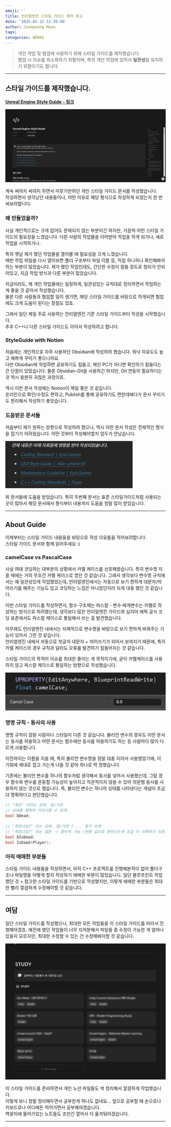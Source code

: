 ```yaml
---
emoji: ''
title: 언리얼엔진 스타일 가이드 제작 회고
date: '2025-02-22 12:30:00'
author: JunHyeong Moon
tags: 
categories: WORKS
---
```


> 개인 작업 및 협업에 사용하기 위해 스타일 가이드를 제작했습니다.  
> 협업 시 이슈를 최소화하기 위함이며, 특히 개인 작업에 있어서 **일관성**을 유지하기 위함이기도 합니다.

---

## 스타일 가이드를 제작했습니다.


**[Unreal Engine Style Guide - 링크](https://junyangyee.notion.site/ue-styleguide-junyangyee)**  

![언리얼엔진 스타일가이드](StyleGuide_img01.png)  


계속 써야지 써야지 하면서 미루기만하던 개인 스타일 가이드 문서를 작성했습니다.  
작성하면서 생각났던 내용들이나, 어떤 이유로 해당 형식으로 작성하게 되었는지 한 번 써보려합니다.

### 왜 만들었을까?

사실 개인적으로는 크게 없어도 문제되지 않는 부분이긴 하지만, 가끔씩 이런 스타일 가이드의 필요성을 느꼈습니다. 다른 사람의 작업물을 이어받아 작업을 하게 되거나, 새로 작업을 시작하거나.

특히 옛날 제가 했던 작업물을 열어볼 때 필요성을 크게 느꼈습니다.  
매번 작업 파일을 다시 열어보면 폴더 구조부터 파일 이름 등, 직접 하나하나 확인해봐야 하는 부분이 많았습니다. 제가 했던 작업인데도, 간단한 수정이 힘들 정도로 정리가 안되어있고, 지금 작업 방식과 다른 부분이 많았습니다.

지금이라도, 제 개인 작업물에는 일정하게, 일관성있는 규칙대로 정리하면서 작업하는 게 좋을 것 같아서 작성했습니다.  
물론 다른 사람들과 협업할 일이 생기면, 해당 스타일 가이드를 바탕으로 하게되면 협업에도 크게 도움이 된다는 장점도 있죠.

그래서 일단 제일 주로 사용하는 언리얼엔진 기준 스타일 가이드부터 작성을 시작했습니다.  
추후 C++나 다른 스타일 가이드도 이어서 작성하려고 합니다.

### StyleGuide with Notion

처음에는 개인적으로 자주 사용하던 Obsidian에 작성하려 했습니다. 워낙 자유도도 높고 예쁘게 꾸미기 좋으니까요.  
다만 Obsidian에 작업하면 공유하기도 힘들고, 메인 PC가 아니면 확인하기 힘들다는 큰 단점이 있었습니다. 물론 Obsidian-Git을 사용하긴 하지만, Git 연동이 필요하다는 것 역시 충분히 귀찮은 과정이죠.

역시 이런 문서 작성에는 Notion이 제일 좋은 것 같습니다.  
온라인으로 확인/수정도 편하고, Publish를 통해 공유하기도 편한데에다가 문서 꾸미기도 편리해서 작성하기 좋았습니다.

### 도움받은 문서들

처음부터 제가 원하는 방향으로 작성하려 했으나, 역시 이런 문서 작성은 전체적인 형식을 잡기가 어려웠습니다. 어떤 것부터 작성해야할지 엄두가 안났습니다.

![영향을 받은 자료들](StyleGuide_img02.png)  

위 문서들에 도움을 받았습니다. 특히 두번째 문서는 표준 스타일가이드처럼 사용되는 곳이 많아서 해당 문서에서 형식부터 내용까지 도움을 정말 많이 받았습니다.

---

## About Guide

이제부터는 스타일 가이드 내용들을 바탕으로 작성 이유들을 적어보려합니다.  
스타일 가이드 문서와 함께 읽어주세요 :)

### camelCase vs PascalCase

사실 여태 코딩하는 대부분의 상황에서 카멜 케이스를 선호해왔습니다. 특히 변수명 지을 때에는 거의 무조건 카멜 케이스로 썼던 것 같습니다. 그래서 생각보다 변수명 규칙에서는 꽤 일관성있게 작업했었는데, 언리얼엔진에서는 자동으로 보기 편하게 대문자/띄어쓰기를 해주는 기능도 있고 코딩하는 느낌은 아니었던지라 되게 대충 했던 것 같습니다.

이번 스타일 가이드를 작성하면서, 함수·구조체는 파스칼 - 변수·매게변수는 카멜로 작성하는 방식으로 하려했는데, 생각보다 많은 언리얼엔진 가이드와 심지어 에픽 공식 코딩 표준에서도 파스칼 케이스로 통일해서 쓰는 걸 발견했습니다.

아무래도 언리얼엔진 내에서는 자체적으로 변수명을 바탕으로 보기 편하게 바꿔주는 기능이 있어서 그런 것 같습니다.  
언리얼엔진 내에서 자동으로 첫글자 대문자 + 띄어쓰기가 되어서 보여지기 때문에, 특히 카멜 케이스의 경우 규칙과 달라도 오류를 발견하기 힘들어지는 것 같습니다.

스타일 가이드의 목적이 이슈를 최대한 줄이는 게 목적이기에, 굳이 카멜케이스를 사용하지 않고 파스칼 케이스로 통일하는 방향으로 작성했습니다.

![카멜케이스도 자동으로 바뀌는](StyleGuide_img03.png)

### 명명 규칙 - 동사의 사용

명명 규칙이 정말 사람마다 스타일이 다른 것 같습니다. 불리언 변수의 경우도 어떤 문서는 동사를 허용하고 어떤 문서는 함수에만 동사를 허용하기도 하는 등 사람마다 많이 다르게 사용합니다.

이전까지는 이름을 지을 때, 특히 불리언 변수명을 정말 대충 지어서 사용했었기에, 이 기회에 제대로 잡고 가는게 나을 것 같아 하나로 딱 정했습니다. 

기존에는 불리언 변수를 하나의 함수처럼 생각해서 동사를 넣어서 사용했는데, 그럴 경우 함수와 변수를 혼동할 가능성이 높아지고 직관적이지 않을 수 있어 의문형 동사를 사용하지 않는 것으로 했습니다. 즉, 불리언 변수는 하나의 상태를 나타낸다는 개념이 조금더 명확하다고 판단했습니다.

```cpp
// "죽은" 이라는 상태. 참/거짓
// 상태를 명확히 이야기할 수 있게.
bool bDead;

// "죽었나요?" 라는 상태. 참/거짓 ? ... 뭔가 어색
// "죽었나요?" 라는 질문 -> 함수의 기능 (반환 값으로 받아오는게 조금 더 이해하기 쉬운.)
bool bIsDead;
bool IsDaed(Player);

```

### 아직 애매한 부분들

스타일 가이드 내용들을 작성하면서, 아직 C++ 프로젝트를 진행해본적이 없어 폴더구조나 파일명을 어떻게 할지 작성하기 애매한 부분이 많았습니디. 일단 블루프린트 작업했던 것 + 참고한 스타일 가이드를 기반으로 작성했지만, 이렇게 애매한 부분들은 최대한 빨리 깔끔하게 수정해야할 것 같습니다.

---

## 여담

일단 스타일 가이드를 작성했으니, 최대한 모든 작업들을 이 스타일 가이드를 따라서 진행해야겠죠. 예전에 했던 작업들이 너무 지저분해서 파일들 중 수정이 가능한 게 얼마나 있을지 모르지만, 최대한 수정할 수 있는 건 수정해봐야할 것 같습니다.

![개인 노션 깔끔하게](StyleGuide_img04.png)

이 스타일 가이드를 준비하면서 개인 노션 파일들도 싹 정리해서 깔끔하게 작업했습니다.  
이렇게 보니 정말 정리해두면서 공부한게 하나도 없네요... 앞으로 공부할 때 손으로나 키보드로나 어디에든 적어가면서 공부해야겠습니다.  
책꽂이에 들어가있는 노트들도 조만간 열어서 다 옮겨둬야겠습니다.

---

```toc
```